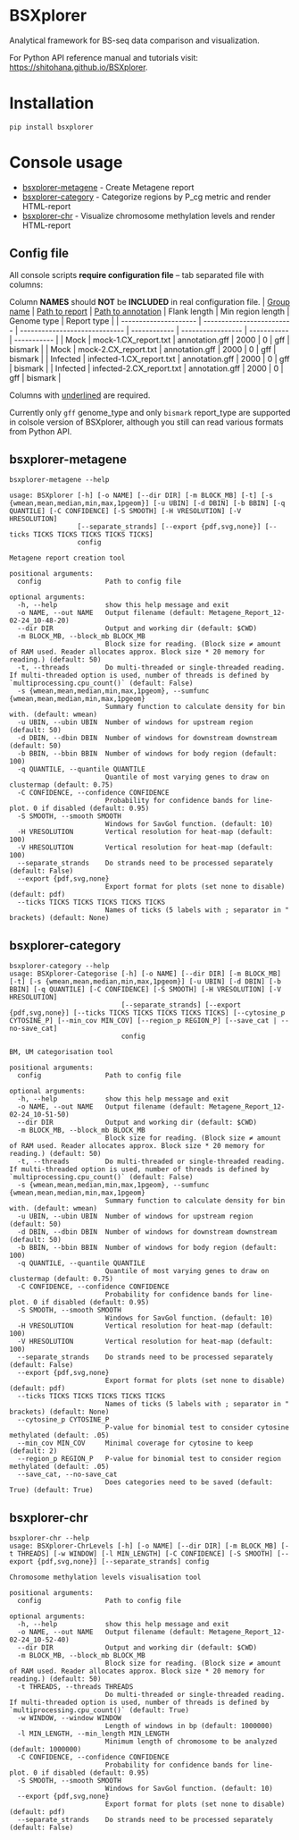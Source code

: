 # BSXplorer

Analytical framework for BS-seq data comparison and visualization.

For Python API reference manual and tutorials visit: https://shitohana.github.io/BSXplorer.

# Installation

```commandline
pip install bsxplorer
```

# Console usage

- [bsxplorer-metagene](#bsxplorer-metagene) - Create Metagene report
- [bsxplorer-category](#bsxplorer-category) - Categorize regions by P_cg metric and render HTML-report
- [bsxplorer-chr](#bsxplorer-chr) - Visualize chromosome methylation levels and render HTML-report

## Config file

All console scripts **require configuration file** – tab separated file with columns:

Column **NAMES** should **NOT** be **INCLUDED** in real configuration file.
| <ins>Group name</ins> | <ins>Path to report</ins> | <ins>Path to annotation</ins> | Flank length | Min region length | Genome type | Report type |
| --------------------- | ------------------------- | ----------------------------- | ------------ | ----------------- | ----------- | ----------- |
| Mock | mock-1.CX_report.txt | annotation.gff | 2000 | 0 | gff | bismark |
| Mock | mock-2.CX_report.txt | annotation.gff | 2000 | 0 | gff | bismark |
| Infected | infected-1.CX_report.txt | annotation.gff | 2000 | 0 | gff | bismark |
| Infected | infected-2.CX_report.txt | annotation.gff | 2000 | 0 | gff | bismark |

Columns with <ins>underlined</ins> are required.

Currently only `gff` genome_type and only `bismark` report_type are supported in colsole version of BSXplorer, although you still can read various formats from Python API.

## bsxplorer-metagene

```commandline
bsxplorer-metagene --help
                                                                                   
usage: BSXplorer [-h] [-o NAME] [--dir DIR] [-m BLOCK_MB] [-t] [-s {wmean,mean,median,min,max,1pgeom}] [-u UBIN] [-d DBIN] [-b BBIN] [-q QUANTILE] [-C CONFIDENCE] [-S SMOOTH] [-H VRESOLUTION] [-V HRESOLUTION]
                 [--separate_strands] [--export {pdf,svg,none}] [--ticks TICKS TICKS TICKS TICKS TICKS]
                 config

Metagene report creation tool

positional arguments:
  config                Path to config file

optional arguments:
  -h, --help            show this help message and exit
  -o NAME, --out NAME   Output filename (default: Metagene_Report_12-02-24_10-48-20)
  --dir DIR             Output and working dir (default: $CWD)
  -m BLOCK_MB, --block_mb BLOCK_MB
                        Block size for reading. (Block size ≠ amount of RAM used. Reader allocates approx. Block size * 20 memory for reading.) (default: 50)
  -t, --threads         Do multi-threaded or single-threaded reading. If multi-threaded option is used, number of threads is defined by `multiprocessing.cpu_count()` (default: False)
  -s {wmean,mean,median,min,max,1pgeom}, --sumfunc {wmean,mean,median,min,max,1pgeom}
                        Summary function to calculate density for bin with. (default: wmean)
  -u UBIN, --ubin UBIN  Number of windows for upstream region (default: 50)
  -d DBIN, --dbin DBIN  Number of windows for downstream downstream (default: 50)
  -b BBIN, --bbin BBIN  Number of windows for body region (default: 100)
  -q QUANTILE, --quantile QUANTILE
                        Quantile of most varying genes to draw on clustermap (default: 0.75)
  -C CONFIDENCE, --confidence CONFIDENCE
                        Probability for confidence bands for line-plot. 0 if disabled (default: 0.95)
  -S SMOOTH, --smooth SMOOTH
                        Windows for SavGol function. (default: 10)
  -H VRESOLUTION        Vertical resolution for heat-map (default: 100)
  -V HRESOLUTION        Vertical resolution for heat-map (default: 100)
  --separate_strands    Do strands need to be processed separately (default: False)
  --export {pdf,svg,none}
                        Export format for plots (set none to disable) (default: pdf)
  --ticks TICKS TICKS TICKS TICKS TICKS
                        Names of ticks (5 labels with ; separator in " brackets) (default: None)
```

## bsxplorer-category

```commandline
bsxplorer-category --help
usage: BSXplorer-Categorise [-h] [-o NAME] [--dir DIR] [-m BLOCK_MB] [-t] [-s {wmean,mean,median,min,max,1pgeom}] [-u UBIN] [-d DBIN] [-b BBIN] [-q QUANTILE] [-C CONFIDENCE] [-S SMOOTH] [-H VRESOLUTION] [-V HRESOLUTION]
                            [--separate_strands] [--export {pdf,svg,none}] [--ticks TICKS TICKS TICKS TICKS TICKS] [--cytosine_p CYTOSINE_P] [--min_cov MIN_COV] [--region_p REGION_P] [--save_cat | --no-save_cat]
                            config

BM, UM categorisation tool

positional arguments:
  config                Path to config file

optional arguments:
  -h, --help            show this help message and exit
  -o NAME, --out NAME   Output filename (default: Metagene_Report_12-02-24_10-51-50)
  --dir DIR             Output and working dir (default: $CWD)
  -m BLOCK_MB, --block_mb BLOCK_MB
                        Block size for reading. (Block size ≠ amount of RAM used. Reader allocates approx. Block size * 20 memory for reading.) (default: 50)
  -t, --threads         Do multi-threaded or single-threaded reading. If multi-threaded option is used, number of threads is defined by `multiprocessing.cpu_count()` (default: False)
  -s {wmean,mean,median,min,max,1pgeom}, --sumfunc {wmean,mean,median,min,max,1pgeom}
                        Summary function to calculate density for bin with. (default: wmean)
  -u UBIN, --ubin UBIN  Number of windows for upstream region (default: 50)
  -d DBIN, --dbin DBIN  Number of windows for downstream downstream (default: 50)
  -b BBIN, --bbin BBIN  Number of windows for body region (default: 100)
  -q QUANTILE, --quantile QUANTILE
                        Quantile of most varying genes to draw on clustermap (default: 0.75)
  -C CONFIDENCE, --confidence CONFIDENCE
                        Probability for confidence bands for line-plot. 0 if disabled (default: 0.95)
  -S SMOOTH, --smooth SMOOTH
                        Windows for SavGol function. (default: 10)
  -H VRESOLUTION        Vertical resolution for heat-map (default: 100)
  -V HRESOLUTION        Vertical resolution for heat-map (default: 100)
  --separate_strands    Do strands need to be processed separately (default: False)
  --export {pdf,svg,none}
                        Export format for plots (set none to disable) (default: pdf)
  --ticks TICKS TICKS TICKS TICKS TICKS
                        Names of ticks (5 labels with ; separator in " brackets) (default: None)
  --cytosine_p CYTOSINE_P
                        P-value for binomial test to consider cytosine methylated (default: .05)
  --min_cov MIN_COV     Minimal coverage for cytosine to keep (default: 2)
  --region_p REGION_P   P-value for binomial test to consider region methylated (default: .05)
  --save_cat, --no-save_cat
                        Does categories need to be saved (default: True) (default: True)
```

## bsxplorer-chr

```commandline
bsxplorer-chr --help     
usage: BSXplorer-ChrLevels [-h] [-o NAME] [--dir DIR] [-m BLOCK_MB] [-t THREADS] [-w WINDOW] [-l MIN_LENGTH] [-C CONFIDENCE] [-S SMOOTH] [--export {pdf,svg,none}] [--separate_strands] config

Chromosome methylation levels visualisation tool

positional arguments:
  config                Path to config file

optional arguments:
  -h, --help            show this help message and exit
  -o NAME, --out NAME   Output filename (default: Metagene_Report_12-02-24_10-52-40)
  --dir DIR             Output and working dir (default: $CWD)
  -m BLOCK_MB, --block_mb BLOCK_MB
                        Block size for reading. (Block size ≠ amount of RAM used. Reader allocates approx. Block size * 20 memory for reading.) (default: 50)
  -t THREADS, --threads THREADS
                        Do multi-threaded or single-threaded reading. If multi-threaded option is used, number of threads is defined by `multiprocessing.cpu_count()` (default: True)
  -w WINDOW, --window WINDOW
                        Length of windows in bp (default: 1000000)
  -l MIN_LENGTH, --min_length MIN_LENGTH
                        Minimum length of chromosome to be analyzed (default: 1000000)
  -C CONFIDENCE, --confidence CONFIDENCE
                        Probability for confidence bands for line-plot. 0 if disabled (default: 0.95)
  -S SMOOTH, --smooth SMOOTH
                        Windows for SavGol function. (default: 10)
  --export {pdf,svg,none}
                        Export format for plots (set none to disable) (default: pdf)
  --separate_strands    Do strands need to be processed separately (default: False)
```
